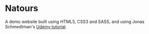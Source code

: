 # Natours  

A demo website built using HTML5, CSS3 and SASS, and using Jonas Schmedtman's [Udemy tutorial](https://www.udemy.com/advanced-css-and-sass/).